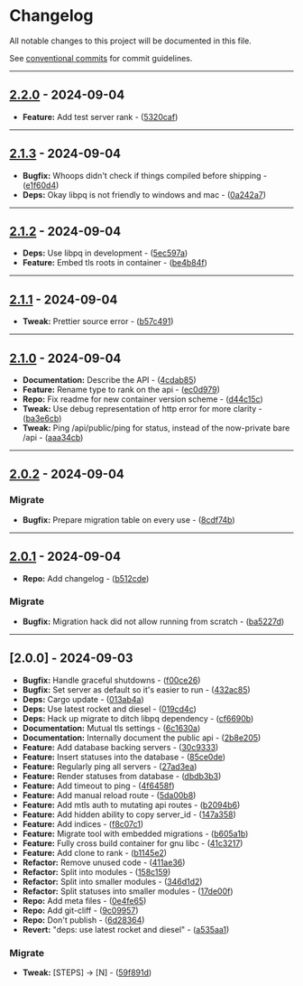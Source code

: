 # Changelog

All notable changes to this project will be documented in this file.

See [conventional commits](https://www.conventionalcommits.org/) for commit guidelines.

---
## [2.2.0](https://github.com/beyondessential/tamanu-meta-server/compare/v2.1.3..2.2.0) - 2024-09-04


- **Feature:** Add test server rank - ([5320caf](https://github.com/beyondessential/tamanu-meta-server/commit/5320caf284d4e4c271093fe8f36ef0537413c58e))

---
## [2.1.3](https://github.com/beyondessential/tamanu-meta-server/compare/v2.1.2..v2.1.3) - 2024-09-04


- **Bugfix:** Whoops didn't check if things compiled before shipping - ([e1f60d4](https://github.com/beyondessential/tamanu-meta-server/commit/e1f60d42c37e7ce2326964cbd6d068c05a729a3b))
- **Deps:** Okay libpq is not friendly to windows and mac - ([0a242a7](https://github.com/beyondessential/tamanu-meta-server/commit/0a242a7fd424cd801c316d5a79582a45c59057ec))

---
## [2.1.2](https://github.com/beyondessential/tamanu-meta-server/compare/v2.1.1..v2.1.2) - 2024-09-04


- **Deps:** Use libpq in development - ([5ec597a](https://github.com/beyondessential/tamanu-meta-server/commit/5ec597aeb4e13d53ca068c03e4674072d70791d8))
- **Feature:** Embed tls roots in container - ([be4b84f](https://github.com/beyondessential/tamanu-meta-server/commit/be4b84f4faad6b80267e0402adfb1eaf6595d6a2))

---
## [2.1.1](https://github.com/beyondessential/tamanu-meta-server/compare/v2.1.0..v2.1.1) - 2024-09-04


- **Tweak:** Prettier source error - ([b57c491](https://github.com/beyondessential/tamanu-meta-server/commit/b57c491f02369e529cf53b848c13acd82f4f0a7a))

---
## [2.1.0](https://github.com/beyondessential/tamanu-meta-server/compare/v2.0.3..v2.1.0) - 2024-09-04


- **Documentation:** Describe the API - ([4cdab85](https://github.com/beyondessential/tamanu-meta-server/commit/4cdab85aea3e8e9450533a97e1e6c661fad3d1de))
- **Feature:** Rename type to rank on the api - ([ec0d979](https://github.com/beyondessential/tamanu-meta-server/commit/ec0d979ddbe597b2af551d18f22a821ad2637b20))
- **Repo:** Fix readme for new container version scheme - ([d44c15c](https://github.com/beyondessential/tamanu-meta-server/commit/d44c15cf7d1a1707913a9c4aca0a9d5f4a5586b7))
- **Tweak:** Use debug representation of http error for more clarity - ([ba3e6cb](https://github.com/beyondessential/tamanu-meta-server/commit/ba3e6cbc56e9b3855a0c17e31b79f94e6931487e))
- **Tweak:** Ping /api/public/ping for status, instead of the now-private bare /api - ([aaa34cb](https://github.com/beyondessential/tamanu-meta-server/commit/aaa34cb5cdde06618eed1e46c2f351c13cb8945e))

---
## [2.0.2](https://github.com/beyondessential/tamanu-meta-server/compare/v2.0.1..v2.0.2) - 2024-09-04



### Migrate

- **Bugfix:** Prepare migration table on every use - ([8cdf74b](https://github.com/beyondessential/tamanu-meta-server/commit/8cdf74bb9b4b5e5e4e2826af376a0f7585e991a6))

---
## [2.0.1](https://github.com/beyondessential/tamanu-meta-server/compare/v2.0.0..v2.0.1) - 2024-09-04


- **Repo:** Add changelog - ([b512cde](https://github.com/beyondessential/tamanu-meta-server/commit/b512cdea227ed6395c701341e258f3dc52882876))

### Migrate

- **Bugfix:** Migration hack did not allow running from scratch - ([ba5227d](https://github.com/beyondessential/tamanu-meta-server/commit/ba5227de167844ce3471a8d3230f79120a28ed13))

---
## [2.0.0] - 2024-09-03


- **Bugfix:** Handle graceful shutdowns - ([f00ce26](https://github.com/beyondessential/tamanu-meta-server/commit/f00ce26c500eddc4d1e408f00c54287e5136cf63))
- **Bugfix:** Set server as default so it's easier to run - ([432ac85](https://github.com/beyondessential/tamanu-meta-server/commit/432ac851f1c5b73212fbca07f1cc9b9bcc87fb83))
- **Deps:** Cargo update - ([013ab4a](https://github.com/beyondessential/tamanu-meta-server/commit/013ab4afbcb70c0a948d2d6e943063ce21784a53))
- **Deps:** Use latest rocket and diesel - ([019cd4c](https://github.com/beyondessential/tamanu-meta-server/commit/019cd4c6c5633c896176db4daae897e75ccc1f9c))
- **Deps:** Hack up migrate to ditch libpq dependency - ([cf6690b](https://github.com/beyondessential/tamanu-meta-server/commit/cf6690b1a76c49f838f72308d7a36e02cec8026a))
- **Documentation:** Mutual tls settings - ([6c1630a](https://github.com/beyondessential/tamanu-meta-server/commit/6c1630a2eeec4156346d94ddad17e8a4943bf35d))
- **Documentation:** Internally document the public api - ([2b8e205](https://github.com/beyondessential/tamanu-meta-server/commit/2b8e2053a2ab0cbf6bfd2c7c02c8d74d38f22c88))
- **Feature:** Add database backing servers - ([30c9333](https://github.com/beyondessential/tamanu-meta-server/commit/30c933378aead1cd0f087467ae9fc644c7e0f8e2))
- **Feature:** Insert statuses into the database - ([85ce0de](https://github.com/beyondessential/tamanu-meta-server/commit/85ce0de6f5c36807266e3249ca894cb4f72631d5))
- **Feature:** Regularly ping all servers - ([27ad3ea](https://github.com/beyondessential/tamanu-meta-server/commit/27ad3eae74de5252eccca0919536dcfcc2ff2490))
- **Feature:** Render statuses from database - ([dbdb3b3](https://github.com/beyondessential/tamanu-meta-server/commit/dbdb3b341c202208ee4032489fbddfc2355e372c))
- **Feature:** Add timeout to ping - ([4f6458f](https://github.com/beyondessential/tamanu-meta-server/commit/4f6458f67d6dfbb07e78072d68bda514932c3b53))
- **Feature:** Add manual reload route - ([5da00b8](https://github.com/beyondessential/tamanu-meta-server/commit/5da00b8a4f097d21a68e094ab57a08f6d00cc44d))
- **Feature:** Add mtls auth to mutating api routes - ([b2094b6](https://github.com/beyondessential/tamanu-meta-server/commit/b2094b685c1da14ba8657286c2e5b3e8765ae78e))
- **Feature:** Add hidden ability to copy server_id - ([147a358](https://github.com/beyondessential/tamanu-meta-server/commit/147a358e3195ce3c6402e837ad08e0a35bc52235))
- **Feature:** Add indices - ([f8c07c1](https://github.com/beyondessential/tamanu-meta-server/commit/f8c07c1a5b319b7b899227284172b09010ee15d5))
- **Feature:** Migrate tool with embedded migrations - ([b605a1b](https://github.com/beyondessential/tamanu-meta-server/commit/b605a1b1ed0d3153d7d4aaba62c13e11a3b2d6b5))
- **Feature:** Fully cross build container for gnu libc - ([41c3217](https://github.com/beyondessential/tamanu-meta-server/commit/41c32177433899dc052535cae1d20f55fb449445))
- **Feature:** Add clone to rank - ([b1145e2](https://github.com/beyondessential/tamanu-meta-server/commit/b1145e2fa6d022de48a3c47ff8b435013e045f5f))
- **Refactor:** Remove unused code - ([411ae36](https://github.com/beyondessential/tamanu-meta-server/commit/411ae36f6b5a332ea723ada18a1e2da27349bcd3))
- **Refactor:** Split into modules - ([158c159](https://github.com/beyondessential/tamanu-meta-server/commit/158c15967e04f56aa23f715a0d152e45b8f6ae3a))
- **Refactor:** Split into smaller modules - ([346d1d2](https://github.com/beyondessential/tamanu-meta-server/commit/346d1d2d930d00c75a3009463c9bd751be12c5b8))
- **Refactor:** Split statuses into smaller modules - ([17de00f](https://github.com/beyondessential/tamanu-meta-server/commit/17de00f47e00fc5614267a9d2a83660b4ffcbe22))
- **Repo:** Add meta files - ([0e4fe65](https://github.com/beyondessential/tamanu-meta-server/commit/0e4fe654bf56f45423eb27f48d3598421b70b51a))
- **Repo:** Add git-cliff - ([9c09957](https://github.com/beyondessential/tamanu-meta-server/commit/9c09957471730d36345923092473c5f103d4c25c))
- **Repo:** Don't publish - ([6d28364](https://github.com/beyondessential/tamanu-meta-server/commit/6d283641d6dc5f2aad8263863790df257f2b25ed))
- **Revert:** "deps: use latest rocket and diesel" - ([a535aa1](https://github.com/beyondessential/tamanu-meta-server/commit/a535aa10530ac09d7891e3785c263e457dcc37b0))

### Migrate

- **Tweak:** [STEPS] -> [N] - ([59f891d](https://github.com/beyondessential/tamanu-meta-server/commit/59f891d171ba4df7f347f6a81a7dbc14532a61bf))

<!-- generated by git-cliff -->
